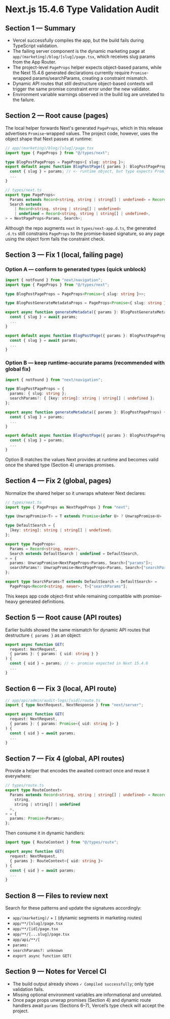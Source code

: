 # Next.js 15.4.6 Type Validation Audit

## Section 1 — Summary
- Vercel successfully compiles the app, but the build fails during TypeScript validation.
- The failing server component is the dynamic marketing page at `app/(marketing)/blog/[slug]/page.tsx`, which receives slug params from the App Router.
- The project-level `PageProps` helper expects object-based params, while the Next 15.4.6 generated declarations currently require `Promise`-wrapped params/searchParams, creating a constraint mismatch.
- Dynamic API routes that still destructure object-based contexts will trigger the same promise constraint error under the new validator.
- Environment variable warnings observed in the build log are unrelated to the failure.

## Section 2 — Root cause (pages)
The local helper forwards Next's generated `PageProps`, which in this release advertises `Promise`-wrapped values. The project code, however, uses the object shape that Next passes at runtime:

```ts
// app/(marketing)/blog/[slug]/page.tsx
import type { PageProps } from "@/types/next";

type BlogPostPageProps = PageProps<{ slug: string }>;
export default async function BlogPostPage({ params }: BlogPostPageProps) {
  const { slug } = params; // <- runtime object, but type expects Promise
  ...
}
```

```ts
// types/next.ts
export type PageProps<
  Params extends Record<string, string | string[] | undefined> = Record<string, never>,
  Search extends
    | Record<string, string | string[] | undefined>
    | undefined = Record<string, string | string[] | undefined>,
> = NextPageProps<Params, Search>;
```

Although the repo augments `next` in `types/next-app.d.ts`, the generated `.d.ts` still constrains `PageProps` to the promise-based signature, so any page using the object form fails the constraint check.

## Section 3 — Fix 1 (local, failing page)
### Option A — conform to generated types (quick unblock)
```ts
import { notFound } from "next/navigation";
import type { PageProps } from "@/types/next";

type BlogPostPageProps = PageProps<Promise<{ slug: string }>>;

type BlogPostGenerateMetadataProps = PageProps<Promise<{ slug: string }>>;

export async function generateMetadata({ params }: BlogPostGenerateMetadataProps) {
  const { slug } = await params;
  ...
}

export default async function BlogPostPage({ params }: BlogPostPageProps) {
  const { slug } = await params;
  ...
}
```

### Option B — keep runtime-accurate params (recommended with global fix)
```ts
import { notFound } from "next/navigation";

type BlogPostPageProps = {
  params: { slug: string };
  searchParams?: { [key: string]: string | string[] | undefined };
};

export async function generateMetadata({ params }: BlogPostPageProps) {
  const { slug } = params;
  ...
}

export default async function BlogPostPage({ params }: BlogPostPageProps) {
  const { slug } = params;
  ...
}
```
Option B matches the values Next provides at runtime and becomes valid once the shared type (Section 4) unwraps promises.

## Section 4 — Fix 2 (global, pages)
Normalize the shared helper so it unwraps whatever Next declares:

```ts
// types/next.ts
import type { PageProps as NextPageProps } from "next";

type UnwrapPromise<T> = T extends Promise<infer U> ? UnwrapPromise<U> : T;

type DefaultSearch = {
  [key: string]: string | string[] | undefined;
};

export type PageProps<
  Params = Record<string, never>,
  Search extends DefaultSearch | undefined = DefaultSearch,
> = {
  params: UnwrapPromise<NextPageProps<Params, Search>["params"]>;
  searchParams?: UnwrapPromise<NextPageProps<Params, Search>["searchParams"]>;
};

export type SearchParams<T extends DefaultSearch = DefaultSearch> =
  PageProps<Record<string, never>, T>["searchParams"];
```

This keeps app code object-first while remaining compatible with promise-heavy generated definitions.

## Section 5 — Root cause (API routes)
Earlier builds showed the same mismatch for dynamic API routes that destructure `{ params }` as an object:

```ts
export async function GET(
  request: NextRequest,
  { params }: { params: { uid: string } }
) {
  const { uid } = params; // <- promise expected in Next 15.4.6
  ...
}
```

## Section 6 — Fix 3 (local, API route)
```ts
// app/api/admin/audit-logs/[uid]/route.ts
import { type NextRequest, NextResponse } from "next/server";

export async function GET(
  request: NextRequest,
  { params }: { params: Promise<{ uid: string }> }
) {
  const { uid } = await params;
  ...
}
```

## Section 7 — Fix 4 (global, API routes)
Provide a helper that encodes the awaited contract once and reuse it everywhere:

```ts
// types/route.ts
export type RouteContext<
  Params extends Record<string, string | string[] | undefined> = Record<
    string,
    string | string[] | undefined
  >,
> = {
  params: Promise<Params>;
};
```

Then consume it in dynamic handlers:

```ts
import type { RouteContext } from "@/types/route";

export async function GET(
  request: NextRequest,
  { params }: RouteContext<{ uid: string }>
) {
  const { uid } = await params;
  ...
}
```

## Section 8 — Files to review next
Search for these patterns and update the signatures accordingly:
- `app/(marketing)/` + `[` (dynamic segments in marketing routes)
- `app/**/[slug]/page.tsx`
- `app/**/[id]/page.tsx`
- `app/**/[...slug]/page.tsx`
- `app/api/**/[`
- `params:`
- `searchParams?: unknown`
- `export async function GET(`

## Section 9 — Notes for Vercel CI
- The build output already shows `✓ Compiled successfully`; only type validation fails.
- Missing optional environment variables are informational and unrelated.
- Once page props unwrap promises (Section 4) and dynamic route handlers await `params` (Sections 6–7), Vercel’s type check will accept the project.